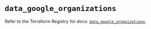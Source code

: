 # `data_google_organizations`

Refer to the Terraform Registry for docs: [`data_google_organizations`](https://registry.terraform.io/providers/hashicorp/google/6.20.0/docs/data-sources/organizations).
